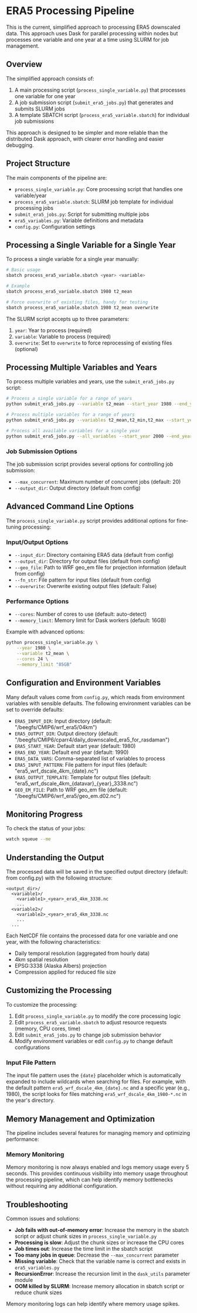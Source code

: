 # ERA5 Processing Pipeline

This is the current, simplified approach to processing ERA5 downscaled data. This approach uses Dask for parallel processing within nodes but processes one variable and one year at a time using SLURM for job management.

## Overview

The simplified approach consists of:

1. A main processing script (`process_single_variable.py`) that processes one variable for one year
2. A job submission script (`submit_era5_jobs.py`) that generates and submits SLURM jobs
3. A template SBATCH script (`process_era5_variable.sbatch`) for individual job submissions

This approach is designed to be simpler and more reliable than the distributed Dask approach, with clearer error handling and easier debugging.


## Project Structure

The main components of the pipeline are:

- `process_single_variable.py`: Core processing script that handles one variable/year
- `process_era5_variable.sbatch`: SLURM job template for individual processing jobs
- `submit_era5_jobs.py`: Script for submitting multiple jobs
- `era5_variables.py`: Variable definitions and metadata
- `config.py`: Configuration settings

## Processing a Single Variable for a Single Year

To process a single variable for a single year manually:

```bash
# Basic usage
sbatch process_era5_variable.sbatch <year> <variable>

# Example
sbatch process_era5_variable.sbatch 1980 t2_mean

# Force overwrite of existing files, handy for testing
sbatch process_era5_variable.sbatch 1980 t2_mean overwrite
```

The SLURM script accepts up to three parameters:
1. `year`: Year to process (required)
2. `variable`: Variable to process (required)
3. `overwrite`: Set to `overwrite` to force reprocessing of existing files (optional)


## Processing Multiple Variables and Years

To process multiple variables and years, use the `submit_era5_jobs.py` script:

```bash
# Process a single variable for a range of years
python submit_era5_jobs.py --variable t2_mean --start_year 1980 --end_year 1985

# Process multiple variables for a range of years
python submit_era5_jobs.py --variables t2_mean,t2_min,t2_max --start_year 1990 --end_year 2000

# Process all available variables for a single year
python submit_era5_jobs.py --all_variables --start_year 2000 --end_year 2000
```

### Job Submission Options

The job submission script provides several options for controlling job submission:

- `--max_concurrent`: Maximum number of concurrent jobs (default: 20)
- `--output_dir`: Output directory (default from config)

## Advanced Command Line Options

The `process_single_variable.py` script provides additional options for fine-tuning processing:

### Input/Output Options

- `--input_dir`: Directory containing ERA5 data (default from config)
- `--output_dir`: Directory for output files (default from config)
- `--geo_file`: Path to WRF geo_em file for projection information (default from config)
- `--fn_str`: File pattern for input files (default from config)
- `--overwrite`: Overwrite existing output files (default: False)

### Performance Options

- `--cores`: Number of cores to use (default: auto-detect)
- `--memory_limit`: Memory limit for Dask workers (default: 16GB)

Example with advanced options:

```bash
python process_single_variable.py \
    --year 1980 \
    --variable t2_mean \
    --cores 24 \
    --memory_limit "85GB"
```

## Configuration and Environment Variables

Many default values come from `config.py`, which reads from environment variables with sensible defaults. The following environment variables can be set to override defaults:

- `ERA5_INPUT_DIR`: Input directory (default: "/beegfs/CMIP6/wrf_era5/04km")
- `ERA5_OUTPUT_DIR`: Output directory (default: "/beegfs/CMIP6/cparr4/daily_downscaled_era5_for_rasdaman")
- `ERA5_START_YEAR`: Default start year (default: 1980)
- `ERA5_END_YEAR`: Default end year (default: 1990)
- `ERA5_DATA_VARS`: Comma-separated list of variables to process
- `ERA5_INPUT_PATTERN`: File pattern for input files (default: "era5_wrf_dscale_4km_{date}.nc")
- `ERA5_OUTPUT_TEMPLATE`: Template for output files (default: "era5_wrf_dscale_4km_{datavar}_{year}_3338.nc")
- `GEO_EM_FILE`: Path to WRF geo_em file (default: "/beegfs/CMIP6/wrf_era5/geo_em.d02.nc")

## Monitoring Progress

To check the status of your jobs:

```bash
watch squeue --me
```

## Understanding the Output

The processed data will be saved in the specified output directory (default: from config.py) with the following structure:

```
<output_dir>/
  <variable1>/
    <variable1>_<year>_era5_4km_3338.nc
    ...
  <variable2>/
    <variable2>_<year>_era5_4km_3338.nc
    ...
  ...
```

Each NetCDF file contains the processed data for one variable and one year, with the following characteristics:

- Daily temporal resolution (aggregated from hourly data)
- 4km spatial resolution
- EPSG:3338 (Alaska Albers) projection
- Compression applied for reduced file size

## Customizing the Processing

To customize the processing:

1. Edit `process_single_variable.py` to modify the core processing logic
2. Edit `process_era5_variable.sbatch` to adjust resource requests (memory, CPU cores, time)
3. Edit `submit_era5_jobs.py` to change job submission behavior
4. Modify environment variables or edit `config.py` to change default configurations

### Input File Pattern

The input file pattern uses the `{date}` placeholder which is automatically expanded to include wildcards when searching for files. For example, with the default pattern `era5_wrf_dscale_4km_{date}.nc` and a specific year (e.g., 1980), the script looks for files matching `era5_wrf_dscale_4km_1980-*.nc` in the year's directory.

## Memory Management and Optimization

The pipeline includes several features for managing memory and optimizing performance:

### Memory Monitoring

Memory monitoring is now always enabled and logs memory usage every 5 seconds. This provides continuous visibility into memory usage throughout the processing pipeline, which can help identify memory bottlenecks without requiring any additional configuration.

## Troubleshooting

Common issues and solutions:

- **Job fails with out-of-memory error**: Increase the memory in the sbatch script or adjust chunk sizes in `process_single_variable.py`
- **Processing is slow**: Adjust the chunk sizes or increase the CPU cores
- **Job times out**: Increase the time limit in the sbatch script
- **Too many jobs in queue**: Decrease the `--max_concurrent` parameter
- **Missing variable**: Check that the variable name is correct and exists in `era5_variables.py`
- **RecursionError**: Increase the recursion limit in the `dask_utils` parameter module
- **OOM killed by SLURM**: Increase memory allocation in sbatch script or reduce chunk sizes

Memory monitoring logs can help identify where memory usage spikes. 